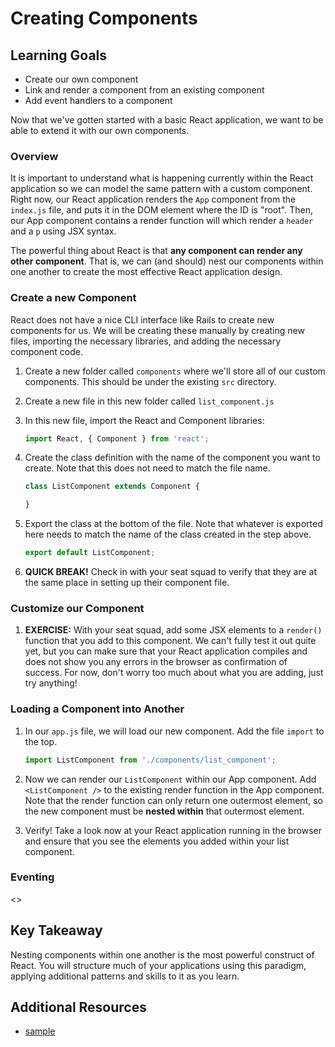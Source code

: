 # Creating Components

## Learning Goals
- Create our own component
- Link and render a component from an existing component
- Add event handlers to a component

Now that we've gotten started with a basic React application, we want to be able to extend it with our own components.

### Overview
It is important to understand what is happening currently within the React application so we can model the same pattern with a custom component. Right now, our React application renders the `App` component from the `index.js` file, and puts it in the DOM element where the ID is "root". Then, our App component contains a render function will which render a `header` and a `p` using JSX syntax.

The powerful thing about React is that **any component can render any other component**. That is, we can (and should) nest our components within one another to create the most effective React application design.

### Create a new Component
React does not have a nice CLI interface like Rails to create new components for us. We will be creating these manually by creating new files, importing the necessary libraries, and adding the necessary component code.

1. Create a new folder called `components` where we'll store all of our custom components. This should be under the existing `src` directory.

1. Create a new file in this new folder called `list_component.js`

1. In this new file, import the React and Component libraries:
    ```javascript
    import React, { Component } from 'react';
    ```

1. Create the class definition with the name of the component you want to create. Note that this does not need to match the file name.
    ```JavaScript
    class ListComponent extends Component {

    }
    ```

1. Export the class at the bottom of the file. Note that whatever is exported here needs to match the name of the class created in the step above.
    ```JavaScript
    export default ListComponent;
    ```

1. **QUICK BREAK!** Check in with your seat squad to verify that they are at the same place in setting up their component file.

### Customize our Component

1. **EXERCISE:** With your seat squad, add some JSX elements to a `render()` function that you add to this component. We can't fully test it out quite yet, but you can make sure that your React application compiles and does not show you any errors in the browser as confirmation of success. For now, don't worry too much about what you are adding, just try anything!

### Loading a Component into Another
1. In our `app.js` file, we will load our new component. Add the file `import` to the top.
    ```JavaScript
    import ListComponent from './components/list_component';
    ```

1. Now we can render our `ListComponent` within our App component. Add `<ListComponent />` to the existing render function in the App component. Note that the render function can only return one outermost element, so the new component must be **nested within** that outermost element.

1. Verify! Take a look now at your React application running in the browser and ensure that you see the elements you added within your list component.

### Eventing
<<TODO>>

## Key Takeaway
Nesting components within one another is the most powerful construct of React. You will structure much of your applications using this paradigm, applying additional patterns and skills to it as you learn.

## Additional Resources
- [sample]()
